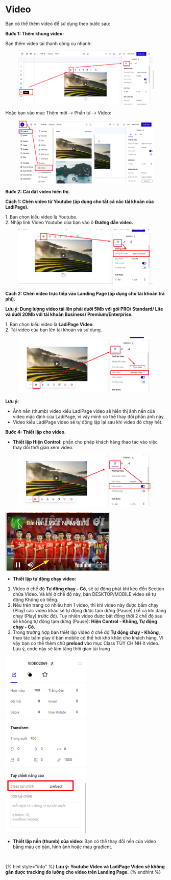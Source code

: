 # Video

Bạn có thể thêm video để sử dụng theo bước sau:&#x20;

**Bước 1: Thêm khung video:**

Bạn thêm video tại thanh công cụ nhanh:

<figure><img src="../../.gitbook/assets/video.png" alt=""><figcaption></figcaption></figure>

Hoặc bạn vào mục Thêm mới--> Phần tử--> Video:

<figure><img src="../../.gitbook/assets/video 2.png" alt=""><figcaption></figcaption></figure>

**Bước 2: Cài đặt video hiển thị.**

**Cách 1: Chèn video từ Youtube (áp dụng cho tất cả các tài khoản của LadiPage).**

1\. Bạn chọn kiểu video là Youtube.\
2\. Nhập link Video Youtube của bạn vào ô **Đường dẫn video.**

<figure><img src="../../.gitbook/assets/video 3.png" alt=""><figcaption></figcaption></figure>

**Cách 2: Chèn video trực tiếp vào Landing Page (áp dụng cho tài khoản trả phí).**

**Lưu ý: Dung lượng video tải lên phải dưới 5Mb với gói PRO/ Standard/ Lite và dưới 20Mb với tài khoản Business/ Premium/Enterprise.**

1\. Bạn chọn kiểu video là **LadiPage Video**.\
2\. Tải video của bạn lên tài khoản và sử dụng.

<figure><img src="../../.gitbook/assets/video 4.png" alt=""><figcaption></figcaption></figure>

**Lưu ý:**&#x20;

* Ảnh nền (thumb) video kiểu LadiPage video sẽ hiển thị ảnh nền của video mặc định của LadiPage, vì vậy mình có thể thay đổi phần ảnh này.
* Video kiểu LadiPage video sẽ tự động lặp lại sau khi video đó chạy hết.

**Bước 4: Thiết lập cho video.**

* **Thiết lập Hiện Control:** phần cho phép khách hàng thao tác vào việc thay đổi thời gian xem video.&#x20;

<figure><img src="../../.gitbook/assets/control.png" alt=""><figcaption></figcaption></figure>

![](<../../.gitbook/assets/image (295).png>)

* **Thiết lập tự động chạy video:**

1. Video ở chế độ **Tự động chạy - Có**, sẽ tự động phát khi kéo đến Section chứa Video. Và khi ở chế độ này, bản DESKTOP/MOBILE video sẽ tự động Không có tiếng.
2. Nếu trên trang có nhiều hơn 1 video, thì khi video này được bấm chạy (Play) các video khác sẽ tự động được tạm dừng (Pause) (kể cả khi đang chạy (Play) trước đó). Tuy nhiên video được bật đồng thời 2 chế độ sau sẽ không tự động tạm dừng (Pause): **Hiện Control - Không, Tự động chạy - Có.**
3. Trong trường hợp bạn thiết lập video ở chế độ **Tự động chạy - Không**, thao tác bấm play ở bản mobile có thể hơi khó khăn cho khách hàng. Vì vậy bạn có thể thêm chữ  **preload** vào mục Class TÙY CHỈNH ở video. Lưu ý, code này sẽ làm tăng thời gian tải trang&#x20;

![](<../../.gitbook/assets/image (717).png>)

* **Thiết lập nền (thumb) của video**: Bạn có thể thay đổi nền của video bằng màu cơ bản, hình ảnh hoặc màu gradient.

<figure><img src="../../.gitbook/assets/nền video.png" alt=""><figcaption></figcaption></figure>

{% hint style="info" %}
**Lưu ý:  Youtube Video và LadiPage Video sẽ không gắn được tracking đo lường cho video trên Landing Page.**
{% endhint %}

